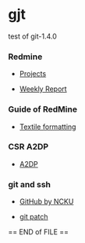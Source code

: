# gjt
test of git-1.4.0

### Redmine

* [Projects](http://192.168.150.171/redmine/projects)

* [Weekly Report](http://192.168.150.171/redmine/projects/swmgt/wiki/Weekly_report)


### Guide of RedMine
* [Textile formatting](http://www.redmine.org/projects/redmine/wiki/RedmineTextFormattingTextile)





### CSR A2DP
* [A2DP](http://blog.xuite.net/akirac66/blog/61493511-3C%3A+Bluetooth(%E8%97%8D%E8%8A%BD)%E5%8D%94%E5%AE%9A+apt-X+%2F+A2DP+%2F+AVRCP)







### git and ssh
* [GitHub by NCKU](http://wiki.csie.ncku.edu.tw/github)

* [git patch](http://blog.csdn.net/maybe_windleave/article/details/8703778)



== END of FILE ==
